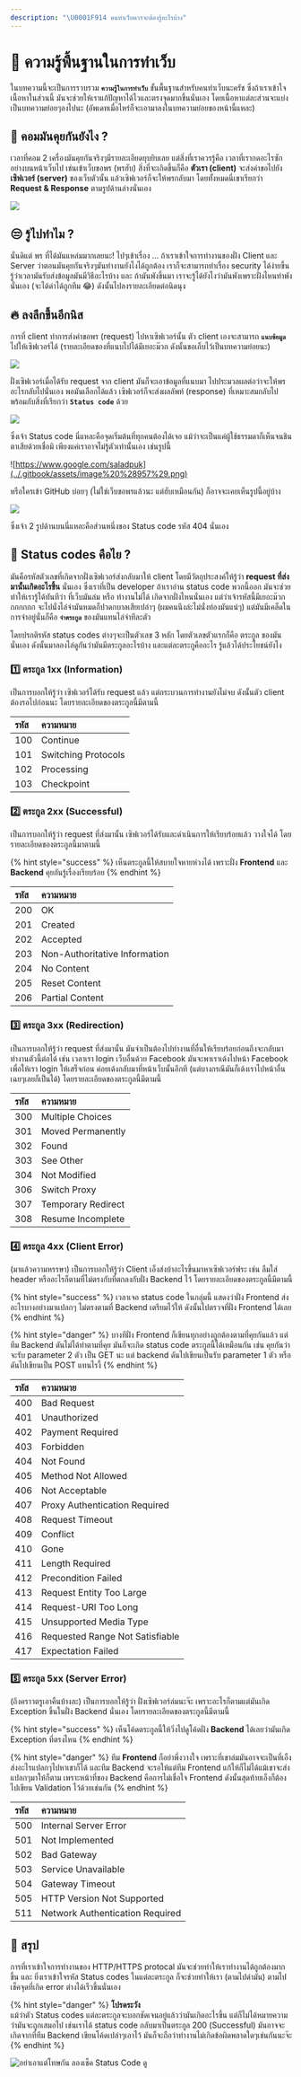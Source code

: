```yaml
---
description: "\U0001F914 คนทำเว็บควรจะต้องรู้อะไรบ้าง"
---
```


# 👶 ความรู้พื้นฐานในการทำเว็บ

ในบทความนี้จะเป็นการรวบรวม **`ความรู้ในการทำเว็บ`** ขั้นพื้นฐานสำหรับคนทำเว็บนะครัช ซึ่งถ้าเราเข้าใจเนื้อหาในส่วนนี้ มันจะช่วยให้เราแก้ปัญหาได้ไวและตรงจุดมากขึ้นนั่นเอง โดยเนื้อหาแต่ละส่วนจะแบ่งเป็นบทความย่อยๆลงไปนะ \(อัพเดทเมื่อไหร่ก็จะเอามาลงในบทความย่อยของหน้านี้แหละ\)

## 🤨 คอมมันคุยกันยังไง ?

เวลาที่คอม 2 เครื่องมันคุยกันจริงๆมีรายละเอียดยุบยิบเลย แต่สิ่งที่เราควรรู้คือ เวลาที่เรากดอะไรซักอย่างบนหน้าเว็บไป เช่นเข้าเว็บขอพร \(พรฮับ\) สิ่งที่จะเกิดขึ้นก็คือ **ตัวเรา \(client\)** จะส่งคำขอไปยัง**เซิฟเวอร์ \(server\)** ของเว็บตัวนั้น แล้วเซิฟเวอร์ก็จะให้พรกลับมา โดยทั้งหมดนี่เขาเรียกว่า **Request & Response** ตามรูปด้านล่างนั่นเอง

![](../.gitbook/assets/image%20%28961%29.png)

## 😒 รู้ไปทำไม ?

นั่นดิแต่ พร ที่ได้มันแหล่มมากเลยนะ! ไปๆเข้าเรื่อง ... ถ้าเราเข้าใจการทำงานของฝั่ง Client และ Server ว่าตอนมันคุยกันจริงๆมันทำงานยังไงได้ถูกต้อง เราก็จะสามารถทำเรื่อง security ได้ง่ายขึ้น รู้ว่าเวลามันรับส่งข้อมูลมันมีวิธีอะไรบ้าง และ ถ้ามันพังขึ้นมา เราจะรู้ได้ยังไงว่ามันพังเพราะฝั่งไหนทำพังนั่นเอง \(จะได้ด่าได้ถูกทีม 😂\) ดังนั้นไปลงรายละเอียดต่อนิดนุง

## 🔥 ลงลึกขึ้นอีกนิส

การที่ client ทำการส่งคำขอพร \(request\) ไปหาเซิฟเวอร์นั้น ตัว client เองจะสามารถ **`แนบข้อมูล`** ไปให้เซิฟเวอร์ได้ \(รายละเอียดของที่แนบไปได้มีเยอะม๊วก ดังนั้นขอเก็บไว้เป็นบทความย่อยนะ\)

![](../.gitbook/assets/image%20%28797%29.png)

ฝั่งเซิฟเวอร์เมื่อได้รับ request จาก client มันก็จะเอาข้อมูลที่แนบมา ไปประมวลผลต่อว่าจะให้พรอะไรกลับไปนั่นเอง พอมันเลือกได้แล้ว เซิฟเวอร์ก็จะส่งผลลัพท์ \(response\) ที่เหมาะสมกลับไป พร้อมกับสิ่งที่เรียกว่า **`Status code`** ด้วย

![](../.gitbook/assets/image%20%28324%29.png)

ซึ่งเจ้า Status code นี่แหละคือจุดเริ่มต้นที่ทุกคนต้องได้เจอ แม้ว่าจะเป็นแค่ผู้ใช้ธรรมดาก็เห็นจนชินตาเสียด้วยเชื่อมิ เพียงแค่เราอาจไม่รู้ตัวเท่านั้นเอง เช่นรูปนี้

![https://www.google.com/saladpuk](../.gitbook/assets/image%20%28957%29.png)

หรือใครเข้า GitHub บ่อยๆ \(ไม่ใช่เว็บขอพรแล้วนะ แต่ฮับเหมือนกัน\) ก็อาจจะเคยเห็นรูปนี้อยู่บ้าง

![](../.gitbook/assets/image%20%28821%29.png)

ซึ่งเจ้า 2 รูปด้านบนนี่แหละคือส่วนหนึ่งของ Status code รหัส 404 นั่นเอง

## 🤔 Status codes คือไย ?

มันคือรหัสตัวเลขที่เกิดจากฝั่งเซิฟเวอร์ส่งกลับมาให้ client โดยมีวัตถุประสงค์ให้รู้ว่า **request ที่ส่งมานั้นเกิดอะไรขึ้น** นั่นเอง ซึ่งเราที่เป็น developer ถ้าเราอ่าน status code พวกนี้ออก มันจะช่วยทำให้เรารู้ได้ทันทีว่า ที่เว็บมันล่ม หรือ ทำงานไม่ได้ เกิดจากฝั่งไหนนั่นเอง แต่ว่าเจ้ารหัสนี้มีเยอะม๊วกกกกกกก จะไปนั่งไล่จำมันหมดก็ปวดกบาลเสียเปล่าๆ \(ผมคนนึงล่ะไม่นั่งท่องมันแน่ๆ\) แต่มันมีเคล็ดในการจำอยู่นั่นก็คือ **`จำตระกูล`** ของมันแทนไล่จำทีละตัว

โดยปรกติรหัส status codes ต่างๆจะเป็นตัวเลข 3 หลัก โดยตัวเลขตัวแรกก็คือ ตระกูล ของมันนั่นเอง ดังนั้นมาลองไล่ดูกันว่ามันมีตระกูลอะไรบ้าง และแต่ละตระกูคืออะไร รู้แล้วได้ประโยชน์ยังไง

### 1️⃣ ตระกูล 1xx \(Information\)

เป็นการบอกให้รู้ว่า เซิฟเวอร์ได้รับ request แล้ว แต่กระบวนการทำงานยังไม่จบ ดังนั้นตัว client ต้องรอไปก่อนนะ โดยรายละเอียดของตระกูลนี้มีตามนี้

| รหัส | ความหมาย |
| :--- | :--- |
| 100 | Continue |
| 101 | Switching Protocols |
| 102 | Processing |
| 103 | Checkpoint |

### 2️⃣ ตระกูล 2xx \(Successful\)

เป็นการบอกให้รู้ว่า request ที่ส่งมานั้น เซิฟเวอร์ได้รับและดำเนินการให้เรียบร้อยแล้ว วางใจได้ โดยรายละเอียดของตระกูลนี้มาตามนี้

{% hint style="success" %}
เห็นตระกูลนี้ให้สบายใจหายห่วงได้ เพราะฝั่ง **Frontend** และ **Backend** คุยกันรู้เรื่องเรียบร้อย
{% endhint %}

| รหัส | ความหมาย |
| :--- | :--- |
| 200 | OK |
| 201 | Created |
| 202 | Accepted |
| 203 | Non-Authoritative Information |
| 204 | No Content |
| 205 | Reset Content |
| 206 | Partial Content |

### 3️⃣ ตระกูล 3xx \(Redirection\)

เป็นการบอกให้รู้ว่า request ที่ส่งมานั้น มันจำเป็นต้องไปทำงานที่อื่นให้เรียบร้อยก่อนถึงจะกลับมาทำงานตัวนี้ต่อได้ เช่น เวลาเรา login เว็บอื่นด้วย Facebook มันจะพาเราเด้งไปหน้า Facebook เพื่อให้เรา login ให้เสร็จก่อน ค่อยเด้งกลับมาที่หน้าเว็บนั้นอีกที \(แต่บางกรณีมันก็เด้งเราไปหน้าอื่นเฉยๆเลยก็เป็นได้\) โดยรายละเอียดของตระกูลนี้มีตามนี้

| รหัส | ความหมาย |
| :--- | :--- |
| 300 | Multiple Choices |
| 301 | Moved Permanently |
| 302 | Found |
| 303 | See Other |
| 304 | Not Modified |
| 306 | Switch Proxy |
| 307 | Temporary Redirect |
| 308 | Resume Incomplete |

### 4️⃣ ตระกูล 4xx \(Client Error\)

\(มาแล้วความหรรษา\) เป็นการบอกให้รู้ว่า Client เอ็งส่งบ้าอะไรขึ้นมาหาเซิฟเวอร์ฟระ เช่น ลืมใส่ header หรืออะไรก็ตามที่ไม่ตรงกับที่ตกลงกับฝั่ง Backend ไว้ โดยรายละเอียดของตระกูลนี้มีตามนี้

{% hint style="success" %}
เวลาเจอ status code ในกลุ่มนี้ แสดงว่าฝั่ง Frontend ส่งอะไรบางอย่างมาแปลกๆ ไม่ตรงตามที่ Backend เตรียมไว้ให้ ดังนั้นไปตรวจที่ฝั่ง Frontend ได้เลย
{% endhint %}

{% hint style="danger" %}
บางทีฝั่ง Frontend ก็เขียนทุกอย่างถูกต้องตามที่คุยกันแล้ว แต่ทีม Backend ดันไม่ได้ทำตามที่คุย มันก็จะเกิด status code ตระกูลนี้ได้เหมือนกัน เช่น คุยกันว่าจะรับ parameter 2 ตัว เป็น GET นะ แต่ backend ดันไปเขียนเป็นรับ parameter 1 ตัว หรือดันไปเขียนเป็น POST แทนไรงี้
{% endhint %}

| รหัส | ความหมาย |
| :--- | :--- |
| 400 | Bad Request |
| 401 | Unauthorized |
| 402 | Payment Required |
| 403 | Forbidden |
| 404 | Not Found |
| 405 | Method Not Allowed |
| 406 | Not Acceptable |
| 407 | Proxy Authentication Required |
| 408 | Request Timeout |
| 409 | Conflict |
| 410 | Gone |
| 411 | Length Required |
| 412 | Precondition Failed |
| 413 | Request Entity Too Large |
| 414 | Request-URI Too Long |
| 415 | Unsupported Media Type |
| 416 | Requested Range Not Satisfiable |
| 417 | Expectation Failed |

### 5️⃣ ตระกูล 5xx \(Server Error\)

\(ถึงคราวตรูเอาคืนบ้างละ\) เป็นการบอกให้รู้ว่า ฝั่งเซิฟเวอร์ล่มนะจ๊ะ เพราะอะไรก็ตามแต่มันเกิด Exception ขึ้นในฝั่ง Backend นั่นเอง โดยรายละเอียดของตระกูลนี้มีตามนี้

{% hint style="success" %}
เห็นโค้ดตระกูลนี้ให้วิ่งไปดูโค้ดฝั่ง **Backend** ได้เลยว่ามันเกิด Exception ที่ตรงไหน
{% endhint %}

{% hint style="danger" %}
ทีม **Frontend** ก็อย่าพึ่งวางใจ เพราะที่เขาล่มมันอาจจะเป็นที่เอ็งส่งอะไรแปลกๆไปหาเขาก็ได้ และทีม Backend จะรอให้แต่ทีม Frontend แก้ให้ก็ไม่ได้แม้เขาจะส่งแปลกๆมาให้ก็ตาม เพราะหน้าที่ของ Backend คือการไม่เชื่อใจ Frontend ดังนั้นสุดท้ายเอ็งก็ต้องไปเขียน Validation ไว้ด้วยเช่นกัน
{% endhint %}

| รหัส | ความหมาย |
| :--- | :--- |
| 500 | Internal Server Error |
| 501 | Not Implemented |
| 502 | Bad Gateway |
| 503 | Service Unavailable |
| 504 | Gateway Timeout |
| 505 | HTTP Version Not Supported |
| 511 | Network Authentication Required |

## 💖 สรุป

การที่เราเข้าใจการทำงานของ HTTP/HTTPS protocal มันจะช่วยทำให้เราทำงานได้ถูกต้องมากขึ้น และ ยิ่งเราเข้าใจรหัส Status codes ในแต่ละตระกูล ก็จะช่วยทำให้เรา \(ตามไปด่ามัน\) ตามไปเช็คจุดที่เกิด error ต่างได้เร็วขึ้นนั่นเอง

{% hint style="danger" %}
**โปรดระวัง**  
แม้ว่าตัว Status codes แต่ละตระกูลจะบอกชัดเจนอยู่แล้วว่ามันเกิดอะไรขึ้น แต่ก็ไม่ได้หมายความว่ามันจะถูกเสมอไป เช่นเราได้ status code กลับมาเป็นตระกูล 200 \(Successful\) มันอาจจะเกิดจากที่ทีม Backend เขียนโค้ดเปล่าๆเอาไว้ มันก็จะถือว่าทำงานไม่เกิดข้อผิดพลาดใดๆเช่นกันนะจ๊ะ
{% endhint %}

![&#xE2D;&#xE22;&#xE48;&#xE32;&#xE40;&#xE2D;&#xE32;&#xE41;&#xE15;&#xE48;&#xE42;&#xE17;&#xE29;&#xE01;&#xE31;&#xE19; &#xE25;&#xE2D;&#xE07;&#xE40;&#xE0A;&#xE47;&#xE04; Status Code &#xE14;&#xE39;](../.gitbook/assets/3pzdc1.jpg)

